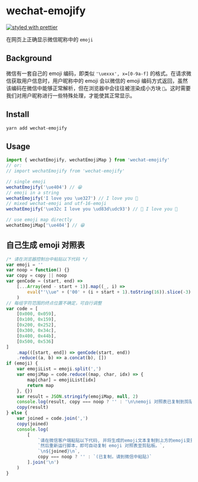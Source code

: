 # wechat-emojify

[![styled with prettier](https://img.shields.io/badge/styled_with-prettier-ff69b4.svg)](https://github.com/prettier/prettier)

在网页上正确显示微信昵称中的 `emoji`

## Background

微信有一套自己的 emoji 编码，即类似 `'\uexxx', x=[0-9a-f]` 的格式。在请求微信获取用户信息时，用户昵称中的 emoji 会以微信的 emoji 编码方式返回，虽然该编码在微信中能够正常解析，但在浏览器中会往往被渲染成小方块 ``。这时需要我们对用户昵称进行一些特殊处理，才能使其正常显示。

## Install

```bash
yarn add wechat-emojify
```

## Usage

```javascript
import { wechatEmojify, wechatEmojiMap } from 'wechat-emojify'
// or:
// import wechatEmojify from 'wechat-emojify'

// single emoji
wechatEmojify('\ue404') // 😁
// emoji in a string
wechatEmojify('I love you \ue327') // I love you 💓
// mixed wechat-emoji and utf-16-emoji
wechatEmojify('\ue32c I love you \ud83d\udc93') // 💛 I love you 💓

// use emoji map directly
wechatEmojiMap['\ue404'] // 😁
```

## 自己生成 emoji 对照表

```javascript
/* 请在浏览器控制台中粘贴以下代码 */
var emoji = ''
var noop = function() {}
var copy = copy || noop
var genCode = (start, end) =>
    [...Array(end - start + 1)].map((_, i) =>
        eval("'\\ue" + ('00' + (i + start + 1).toString(16)).slice(-3) + "'")
    )
// 每组字符范围的终点位置不确定，可自行调整
var code = [
    [0x000, 0x059],
    [0x100, 0x159],
    [0x200, 0x252],
    [0x300, 0x34c],
    [0x400, 0x44b],
    [0x500, 0x536]
]
    .map(([start, end]) => genCode(start, end))
    .reduce((a, b) => a.concat(b), [])
if (emoji) {
    var emojiList = emoji.split(',')
    var emojiMap = code.reduce((map, char, idx) => {
        map[char] = emojiList[idx]
        return map
    }, {})
    var result = JSON.stringify(emojiMap, null, 2)
    console.log(result, copy === noop ? '' : '\n\nemoji 对照表已复制到剪贴板')
    copy(result)
} else {
    var joined = code.join(',')
    copy(joined)
    console.log(
        [
            `请在微信客户端粘贴以下代码, 并将生成的emoji文本复制到上方的emoji变量处；`,
            `然后重新运行脚本，即可自动复制 emoji 对照表至剪贴板。`,
            `\n${joined}\n`,
            copy === noop ? '' : `(已复制，请到微信中粘贴)`
        ].join('\n')
    )
}

```
